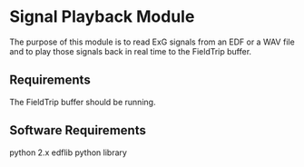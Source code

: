 # Signal Playback Module

The purpose of this module is to read ExG signals from an EDF or a WAV file and to play those signals back in real time to the FieldTrip buffer.

## Requirements

The FieldTrip buffer should be running.

## Software Requirements

python 2.x
edflib python library
